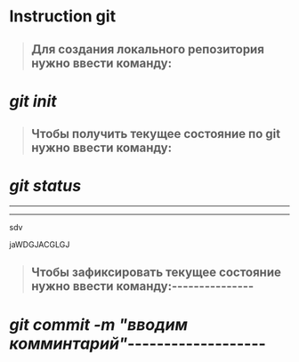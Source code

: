 # Instruction git

>## Для создания локального репозитория нужно ввести команду:

# _**git** init_

>## Чтобы получить текущее состояние по git нужно ввести команду:

# _**git** status_

-------------------------

-------------------------

sdv<jkLACKHL>

jaWDGJACGLGJ

>## Чтобы зафиксировать текущее состояние нужно ввести команду:---------------

# _**git** commit -m "вводим комминтарий"_-------------------
